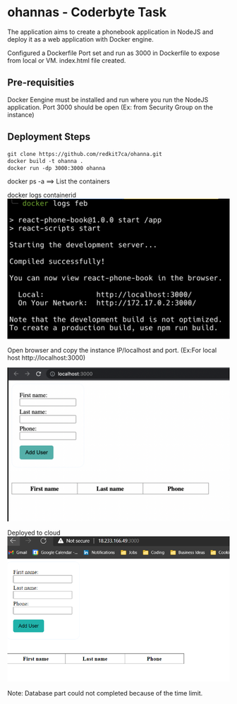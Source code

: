 # ohannas - Coderbyte Task
The application aims to create a phonebook application in NodeJS 
and deploy it as a web application with Docker engine.
 
Configured a Dockerfile
Port set and run as 3000 in Dockerfile to expose from local or VM.
index.html file created.

## Pre-requisities
Docker Eengine must be installed and run where you run the NodeJS application.
Port 3000 should be open (Ex: from Security Group on the instance)

## Deployment Steps
```
git clone https://github.com/redkit7ca/ohanna.git
docker build -t ohanna .
docker run -dp 3000:3000 ohanna
```
docker ps -a   ==> List the containers

docker logs containerid
![docker-logs](./images/docker-logs.png)

Open browser and copy the instance IP/localhost and port.
(Ex:For local host http://localhost:3000)

![local-hosted-application](./images/application.png)

Deployed to cloud
![aws-instance-hosted-application](./images/hosted-aws-instance.png)

Note: Database part could not completed because of the time limit.